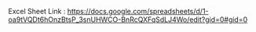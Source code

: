 Excel Sheet Link : https://docs.google.com/spreadsheets/d/1-oa9tVQDt6hOnzBtsP_3snUHWCO-BnRcQXFqSdLJ4Wo/edit?gid=0#gid=0

